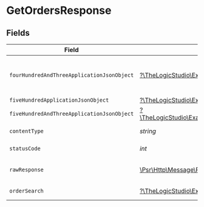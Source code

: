 # GetOrdersResponse


## Fields

| Field                                                                                                                                                  | Type                                                                                                                                                   | Required                                                                                                                                               | Description                                                                                                                                            |
| ------------------------------------------------------------------------------------------------------------------------------------------------------ | ------------------------------------------------------------------------------------------------------------------------------------------------------ | ------------------------------------------------------------------------------------------------------------------------------------------------------ | ------------------------------------------------------------------------------------------------------------------------------------------------------ |
| `fourHundredAndThreeApplicationJsonObject`                                                                                                             | [?\TheLogicStudio\ExactPayments\Models\Operations\GetOrdersResponseBody](../../models/operations/GetOrdersResponseBody.md)                             | :heavy_minus_sign:                                                                                                                                     | **Access Denied**\<br/>Credentials supplied do not grant access to the requested resource.<br/>                                                        |
| `fiveHundredApplicationJsonObject`                                                                                                                     | [?\TheLogicStudio\ExactPayments\Models\Operations\GetOrdersOrdersResponseBody](../../models/operations/GetOrdersOrdersResponseBody.md)                 | :heavy_minus_sign:                                                                                                                                     | **Internal Server Error**<br/>                                                                                                                         |
| `fiveHundredAndThreeApplicationJsonObject`                                                                                                             | [?\TheLogicStudio\ExactPayments\Models\Operations\GetOrdersOrdersResponseResponseBody](../../models/operations/GetOrdersOrdersResponseResponseBody.md) | :heavy_minus_sign:                                                                                                                                     | **Service Unavailable**<br/>                                                                                                                           |
| `contentType`                                                                                                                                          | *string*                                                                                                                                               | :heavy_check_mark:                                                                                                                                     | HTTP response content type for this operation                                                                                                          |
| `statusCode`                                                                                                                                           | *int*                                                                                                                                                  | :heavy_check_mark:                                                                                                                                     | HTTP response status code for this operation                                                                                                           |
| `rawResponse`                                                                                                                                          | [\Psr\Http\Message\ResponseInterface](https://www.php-fig.org/psr/psr-7/#33-psrhttpmessageresponseinterface)                                           | :heavy_minus_sign:                                                                                                                                     | Raw HTTP response; suitable for custom response parsing                                                                                                |
| `orderSearch`                                                                                                                                          | [?\TheLogicStudio\ExactPayments\Models\Shared\OrderSearch](../../models/shared/OrderSearch.md)                                                         | :heavy_minus_sign:                                                                                                                                     | Details of an existing orders.                                                                                                                         |